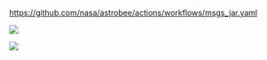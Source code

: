 https://github.com/nasa/astrobee/actions/workflows/msgs_jar.yaml



<a href="https://postgresql.org"><img src="https://img.shields.io/badge/Powered%20by-PostgreSQL-blue.svg"/></a>


<a href="https://github.com/nasa/astrobee/actions/workflows/msgs_jar.yaml?query=branch%3Adevelop"><img src="https://img.shields.io/badge/Build_jar_messages-passing-green.svg"/></a>



